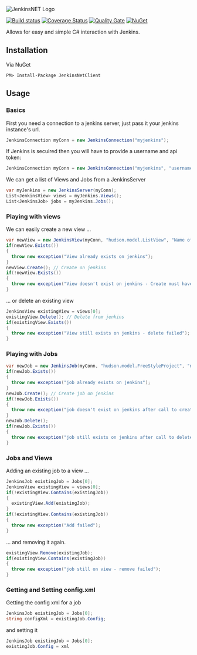 ![JenkinsNET Logo](https://raw.githubusercontent.com/mattumotu/jenkinsnetclient/master/jenkinsnetclient.png "JenkinsNETClient Logo") 

[![Build status](https://ci.appveyor.com/api/projects/status/i0a30nv83layh93d/branch/master?svg=true)](https://ci.appveyor.com/project/mattumotu/jenkinsnetclient/branch/master)
[![Coverage Status](https://coveralls.io/repos/github/mattumotu/jenkinsnetclient/badge.svg?branch=master)](https://coveralls.io/github/mattumotu/jenkinsnetclient?branch=master)
[![Quality Gate](https://sonarcloud.io/api/project_badges/measure?project=mattumotu_jenkinsnetclient&metric=alert_status)](https://sonarcloud.io/dashboard?id=mattumotu_jenkinsnetclient)
[![NuGet](https://img.shields.io/nuget/v/jenkinsnetclient.svg)](https://www.nuget.org/packages/JenkinsNetClient/)

Allows for easy and simple C# interaction with Jenkins.

## Installation

Via NuGet

    PM> Install-Package JenkinsNetClient
    
## Usage

### Basics

First you need a connection to a jenkins server, just pass it your jenkins instance's url.
```cs
JenkinsConnection myConn = new JenkinsConnection("myjenkins");
```

If Jenkins is secuired then you will have to provide a username and api token:
```cs
JenkinsConnection myConn = new JenkinsConnection("myjenkins", "username", "apitoken");
```

We can get a list of Views and Jobs from a JenkinsServer
```cs
var myJenkins = new JenkinsServer(myConn);
List<JenkinsView> views = myJenkins.Views();
List<JenkinsJob> jobs = myJenkins.Jobs();
```

### Playing with views
We can easily create a new view ...
```cs
var newView = new JenkinsView(myConn, "hudson.model.ListView", "Name of my new view");
if(newView.Exists()) 
{
  throw new exception("View already exists on jenkins");
}
newView.Create(); // Create on jenkins
if(!newView.Exists()) 
{
  throw new exception("View doesn't exist on jenkins - Create must have failed");
}
```

... or delete an existing view
```cs
JenkinsView existingView = views[0];
existingView.Delete(); // Delete from jenkins
if(existingView.Exists()) 
{
  throw new exception("View still exists on jenkins - delete failed");
}
```

### Playing with Jobs
```cs
var newJob = new JenkinsJob(myConn, "hudson.model.FreeStyleProject", "name of new job");
if(newJob.Exists()) 
{
  throw new exception("job already exists on jenkins");
}
newJob.Create(); // Create job on jenkins
if(!newJob.Exists()) 
{
  throw new exception("job doesn't exist on jenkins after call to create");
}
newJob.Delete();
if(newJob.Exists()) 
{
  throw new exception("job still exists on jenkins after call to delete");
}           
```

### Jobs and Views 

Adding an existing job to a view ...
```cs
JenkinsJob existingJob = Jobs[0];
JenkinsView existingView = views[0];
if(!existingView.Contains(existingJob))
{
  existingView.Add(existingJob);
}
if(!existingView.Contains(existingJob)) 
{
  throw new exception("Add failed");
}
```
... and removing it again.
```cs
existingView.Remove(existingJob);
if(existingView.Contains(existingJob)) 
{
  throw new exception("job still on view - remove failed");
}
```

### Getting and Setting config.xml

Getting the config xml for a job
```cs
JenkinsJob existingJob = Jobs[0];
string configXml = existingJob.Config;
```

and setting it
```cs
JenkinsJob existingJob = Jobs[0];
existingJob.Config = xml
```

